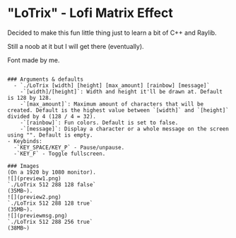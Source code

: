 # "LoTrix" - Lofi Matrix Effect

Decided to make this fun little thing just to learn a bit of C++ and Raylib.

Still a noob at it but I will get there (eventually).

Font made by me.

~~~

### Arguments & defaults
  - `./LoTrix [width] [height] [max_amount] [rainbow] [message]`
    -`[width]/[height]`: Width and height it'll be drawn at. Default is 128 by 128.
    -`[max_amount]`: Maximum amount of characters that will be created. Default is the highest value between `[width]` and `[height]` divided by 4 (128 / 4 = 32).
    -`[rainbow]`: Fun colors. Default is set to false.
    -`[message]`: Display a character or a whole message on the screen using "". Default is empty.
- Keybinds:
  -`KEY_SPACE/KEY_P` - Pause/unpause.
  -`KEY_F` - Toggle fullscreen.

### Images
(On a 1920 by 1080 monitor).
![](preview1.png)
`./LoTrix 512 288 128 false`
(35MB~).
![](preview2.png)
`./LoTrix 512 288 128 true`
(35MB~).
![](previewmsg.png)
`./LoTrix 512 288 256 true`
(38MB~)
